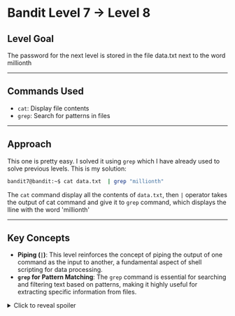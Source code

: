 # Bandit Level 7 → Level 8

## Level Goal

The password for the next level is stored in the file data.txt next to the word millionth

***

## Commands Used

- `cat`: Display file contents
- `grep`: Search for patterns in files

***

## Approach

This one is pretty easy. I solved it using `grep` which I have already used to solve previous levels. 
This is my solution:
```bash
bandit7@bandit:~$ cat data.txt  | grep "millionth"
```
The `cat` command display all the contents of `data.txt`, then `|` operator takes the output of cat command and give it to `grep` command, which displays the lline with the word 'millionth'

***

## Key Concepts

- **Piping (`|`)**: This level reinforces the concept of piping the output of one command as the input to another, a fundamental aspect of shell scripting for data processing.
- **`grep` for Pattern Matching**: The `grep` command is essential for searching and filtering text based on patterns, making it highly useful for extracting specific information from files.

<details>
  <summary>Click to reveal spoiler</summary>

  The password is dfwvzFQi4mU0wfNbFOe9RoWskMLg7eEc
</details>


